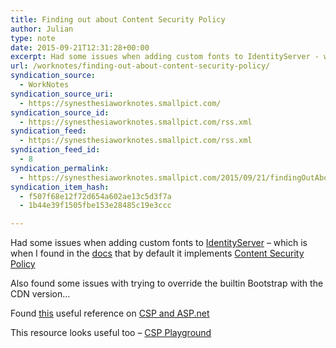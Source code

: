 ```yaml
---
title: Finding out about Content Security Policy
author: Julian
type: note
date: 2015-09-21T12:31:28+00:00
excerpt: Had some issues when adding custom fonts to IdentityServer - which is when I found in the docs that by default it implements Content Security Policy
url: /worknotes/finding-out-about-content-security-policy/
syndication_source:
  - WorkNotes
syndication_source_uri:
  - https://synesthesiaworknotes.smallpict.com/
syndication_source_id:
  - https://synesthesiaworknotes.smallpict.com/rss.xml
syndication_feed:
  - https://synesthesiaworknotes.smallpict.com/rss.xml
syndication_feed_id:
  - 8
syndication_permalink:
  - https://synesthesiaworknotes.smallpict.com/2015/09/21/findingOutAboutContent.html
syndication_item_hash:
  - f507f68e12f72d654a602ae13c5d3f7a
  - 1b44e39f1505fbe153e28485c19e3ccc

---
```

Had some issues when adding custom fonts to [IdentityServer][1] &#8211; which is when I found in the [docs][2] that by default it implements [Content Security Policy][3]

Also found some issues with trying to override the builtin Bootstrap with the CDN version&#8230;

Found [this][4] useful reference on [CSP and ASP.net][4]

This resource looks useful too &#8211; [CSP Playground][5]

 [1]: https://identityserver.github.io/
 [2]: https://identityserver.github.io/Documentation/docs/advanced/csp.html
 [3]: https://content-security-policy.com/
 [4]: https://rehansaeed.com/content-security-policy-for-asp-net-mvc/
 [5]: https://www.cspplayground.com/
